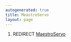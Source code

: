 ```yaml
---
autogenerated: true
title: MeastroServo
layout: page
---
```


1.  REDIRECT [MaestroServo](MaestroServo "wikilink")
